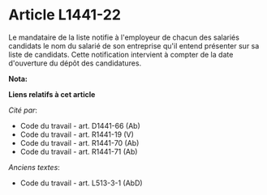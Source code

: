 # Article L1441-22

Le mandataire de la liste notifie à l'employeur de chacun des salariés candidats le nom du salarié de son entreprise qu'il
entend présenter sur sa liste de candidats. Cette notification intervient à compter de la date d'ouverture du dépôt des
candidatures.

**Nota:**



**Liens relatifs à cet article**

_Cité par_:

  - Code du travail - art. D1441-66 (Ab)
  - Code du travail - art. R1441-19 (V)
  - Code du travail - art. R1441-70 (Ab)
  - Code du travail - art. R1441-71 (Ab)

_Anciens textes_:

  - Code du travail - art. L513-3-1 (AbD)
